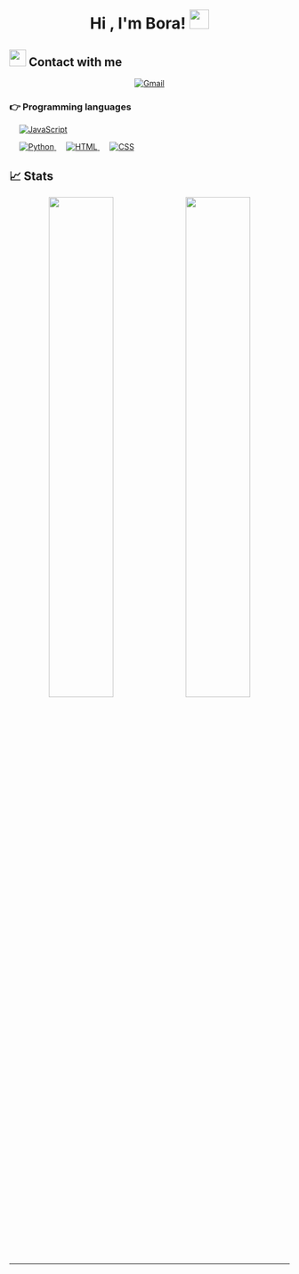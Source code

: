 <h1 align="center">Hi , I'm Bora! <img src="https://media.giphy.com/media/hvRJCLFzcasrR4ia7z/giphy.gif" width="35"></h1>




## <img src="https://media.giphy.com/media/iY8CRBdQXODJSCERIr/giphy.gif" width="30px"> Contact with me
<p align="center">
	<a href="mailto:contact.boraofficial@gmail.com"><img img src="https://img.shields.io/badge/gmail-%23EA4335.svg?style=plastic&logo=gmail&logoColor=white" alt="Gmail"/></a>





### 👉 Programming languages



  &emsp;
  <a href="https://developer.mozilla.org/en-US/docs/Web/JavaScript" target="_blank"> 
     <img alt="JavaScript" src="https://img.shields.io/badge/JavaScript%20-%23F7DF1E.svg?style=plastic&logo=javascript&logoColor=black">
   </a>

  &emsp;
   <a href="https://www.python.org" target="_blank">
    <img alt="Python" src="https://img.shields.io/badge/Python%20-%2314354C.svg?style=plastic&logo=python&logoColor=white">
  </a>
  &emsp;
   <a href="https://www.example.com" target="_blank">
    <img alt="HTML" src="https://img.shields.io/badge/HTML%20-%23c40000.svg?style=plastic&logo=html&logoColor=white">
  </a>
  &emsp;
   <a href="https://www.example.com" target="_blank">
    <img alt="CSS" src="https://img.shields.io/badge/CSS%20-%2300ea9d.svg?style=plastic&logo=html&logoColor=white">
  </a>

	
	
## 📈 Stats

<p align="center">

  <img width="48%" src="https://github-readme-stats.vercel.app/api?username=BoraOfficial&show_icons=true&theme=tokyonight" />
  <img width="48%" src="https://github-readme-streak-stats.herokuapp.com/?user=Boraofficial&theme=tokyonight" />
</p>

<br>
	
	
	
	
	
	
	




-----


